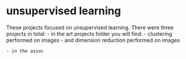 # unsupervised learning 

  These projects focused on unsupervised learning. There were three projects in total:
    - in the art projects folder you will find:
          - clustering performed on images 
          - and dimension reduction performed on images
          
    - in the assoc
